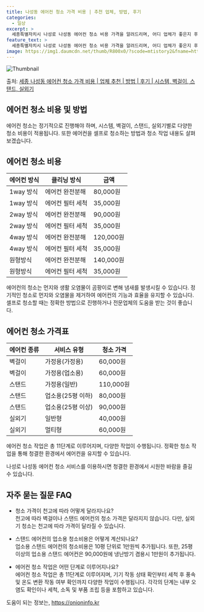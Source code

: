 ```yaml
---
title: 나성동 에어컨 청소 가격 비용 | 추천 업체, 방법, 후기
categories:
  - 일상
excerpt: >
  세종특별자치시 나성로 나성동 에어컨 청소 비용 가격을 알려드리며, 어디 업체가 좋은지 후기를 통해 알아보겠습니다. 현재 글에서는 시스템, 벽걸이, 스탠드, 실외기 각각에 대해 청소 비용이 나와 있으니 참고하시면 되겠습니다. 에어컨 분해 청소 방법 보기 👈 클릭셀프 에어컨 청소 방법 보기👈 클릭나성로 나성동 에어컨 청소 비용시스템에어컨 방식클리닝방식금액1way 방식에어컨 완전분해80,000원1way 방식에어컨 필터세척35,000원2way 방식에어컨 완전분해90,000원2way 방식에어컨 필터세척35,000원4way 방식에어컨 완전분해120,000원4way 방식에어컨 필터세척35,000원원형방식에어컨 완전분해140,000원원형방식에어컨 필터세척35,000원에어컨 청소 견적 샘플 보기 👈 클릭에어컨 냄새의 원..
feature_text: >
  세종특별자치시 나성로 나성동 에어컨 청소 비용 가격을 알려드리며, 어디 업체가 좋은지 후기를 통해 알아보겠습니다. 현재 글에서는 시스템, 벽걸이, 스탠드, 실외기 각각에 대해 청소 비용이 나와 있으니 참고하시면 되겠습니다. 에어컨 분해 청소 방법 보기 👈 클릭셀프 에어컨 청소 방법 보기👈 클릭나성로 나성동 에어컨 청소 비용시스템에어컨 방식클리닝방식금액1way 방식에어컨 완전분해80,000원1way 방식에어컨 필터세척35,000원2way 방식에어컨 완전분해90,000원2way 방식에어컨 필터세척35,000원4way 방식에어컨 완전분해120,000원4way 방식에어컨 필터세척35,000원원형방식에어컨 완전분해140,000원원형방식에어컨 필터세척35,000원에어컨 청소 견적 샘플 보기 👈 클릭에어컨 냄새의 원..
image: https://img1.daumcdn.net/thumb/R800x0/?scode=mtistory2&fname=https%3A%2F%2Fblog.kakaocdn.net%2Fdn%2FmcGV8%2FbtsHvztPBtj%2FkKYZQEppKeqzNqrpMzH2q1%2Fimg.webp
---
```


![Thumbnail](https://img1.daumcdn.net/thumb/R800x0/?scode=mtistory2&fname=https%3A%2F%2Fblog.kakaocdn.net%2Fdn%2FmcGV8%2FbtsHvztPBtj%2FkKYZQEppKeqzNqrpMzH2q1%2Fimg.webp)

<p>출처: <a href="https://onioninfo.kr/entry/%EC%84%B8%EC%A2%85-%EB%82%98%EC%84%B1%EB%8F%99-%EC%97%90%EC%96%B4%EC%BB%A8-%EC%B2%AD%EC%86%8C-%EA%B0%80%EA%B2%A9-%EB%B9%84%EC%9A%A9-%EC%97%85%EC%B2%B4-%EC%B6%94%EC%B2%9C-%EB%B0%A9%EB%B2%95-%ED%9B%84%EA%B8%B0-%EC%8B%9C%EC%8A%A4%ED%85%9C-%EB%B2%BD%EA%B1%B8%EC%9D%B4-%EC%8A%A4%ED%83%A0%EB%93%9C-%EC%8B%A4%EC%99%B8%EA%B8%B0-1" rel="dofollow">세종 나성동 에어컨 청소 가격 비용 | 업체 추천 | 방법 | 후기 | 시스템, 벽걸이, 스탠드, 실외기</a> </p>

## 에어컨 청소 비용 및 방법

에어컨 청소는 정기적으로 진행해야 하며, 시스템, 벽걸이, 스탠드, 실외기별로 다양한 청소 비용이 적용됩니다. 또한 에어컨을 셀프로 청소하는
방법과 청소 작업 내용도 살펴보겠습니다.

## **에어컨 청소 비용**

에어컨 방식 | 클리닝 방식 | 금액  
---|---|---  
1way 방식 | 에어컨 완전분해 | 80,000원  
1way 방식 | 에어컨 필터 세척 | 35,000원  
2way 방식 | 에어컨 완전분해 | 90,000원  
2way 방식 | 에어컨 필터 세척 | 35,000원  
4way 방식 | 에어컨 완전분해 | 120,000원  
4way 방식 | 에어컨 필터 세척 | 35,000원  
원형방식 | 에어컨 완전분해 | 140,000원  
원형방식 | 에어컨 필터 세척 | 35,000원  
  

에어컨의 청소는 먼지와 생활 오염물이 곰팡이로 변해 냄새를 발생시킬 수 있습니다. 정기적인 청소로 먼지와 오염물을 제거하여 에어컨의 기능과
효율을 유지할 수 있습니다. 셀프로 청소할 때는 정확한 방법으로 진행하거나 전문업체의 도움을 받는 것이 좋습니다.

## **에어컨 청소 가격표**

에어컨 종류 | 서비스 유형 | 청소 가격  
---|---|---  
벽걸이 | 가정용(가정용) | 60,000원  
벽걸이 | 가정용(업소용) | 60,000원  
스탠드 | 가정용(일반) | 110,000원  
스탠드 | 업소용(25평 이하) | 80,000원  
스탠드 | 업소용(25평 이상) | 90,000원  
실외기 | 일반형 | 40,000원  
실외기 | 멀티형 | 60,000원  
  

에어컨 청소 작업은 총 11단계로 이루어지며, 다양한 작업이 수행됩니다. 정확한 청소 작업을 통해 청결한 환경에서 에어컨을 유지할 수
있습니다.

나성로 나성동 에어컨 청소 서비스를 이용하시면 청결한 환경에서 시원한 바람을 즐길 수 있습니다.

## **자주 묻는 질문 FAQ**

  * 청소 가격이 천고에 따라 어떻게 달라지나요?  
천고에 따라 벽걸이나 스탠드 에어컨의 청소 가격은 달라지지 않습니다. 다만, 실외기 청소는 천고에 따라 가격이 달라질 수 있습니다.

  * 스탠드 에어컨의 업소용 청소비용은 어떻게 계산되나요?  
업소용 스탠드 에어컨의 청소비용은 10평 단위로 1만원씩 추가됩니다. 또한, 25평 이상의 업소용 스탠드 에어컨은 90,000원에 냉난방기
겸용시 1만원이 추가됩니다.

  * 에어컨 청소 작업은 어떤 단계로 이루어지나요?  
에어컨 청소 작업은 총 11단계로 이루어지며, 기기 작동 상태 확인부터 세척 후 풍속 및 온도 변환 작동 여부 확인까지 다양한 작업이
수행됩니다. 각각의 단계는 내부 오염도 확인이나 세척, 소독 및 부품 조립 등을 포함하고 있습니다.



 

도움이 되는 정보는, <a href="https://onioninfo.kr" rel="dofollow">https://onioninfo.kr</a>


